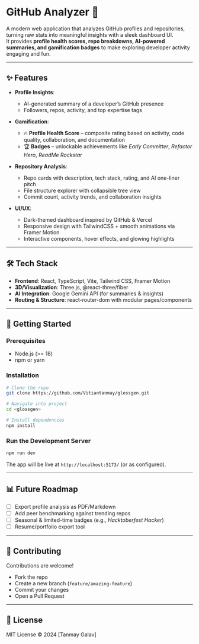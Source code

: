 # GitHub Analyzer 🚀  

A modern web application that analyzes GitHub profiles and repositories, turning raw stats into meaningful insights with a sleek dashboard UI.  
It provides **profile health scores, repo breakdowns, AI-powered summaries, and gamification badges** to make exploring developer activity engaging and fun.  

---

## ✨ Features  
- **Profile Insights**:  
  - AI-generated summary of a developer’s GitHub presence  
  - Followers, repos, activity, and top expertise tags  

- **Gamification**:  
  - 🔥 **Profile Health Score** – composite rating based on activity, code quality, collaboration, and documentation  
  - 🏆 **Badges** – unlockable achievements like *Early Committer*, *Refactor Hero*, *ReadMe Rockstar*  

- **Repository Analysis**:  
  - Repo cards with description, tech stack, rating, and AI one-liner pitch  
  - File structure explorer with collapsible tree view  
  - Commit count, activity trends, and collaboration insights  

- **UI/UX**:  
  - Dark-themed dashboard inspired by GitHub & Vercel  
  - Responsive design with TailwindCSS + smooth animations via Framer Motion  
  - Interactive components, hover effects, and glowing highlights  

---

## 🛠 Tech Stack  
- **Frontend**: React, TypeScript, Vite, Tailwind CSS, Framer Motion  
- **3D/Visualization**: Three.js, @react-three/fiber  
- **AI Integration**: Google Gemini API (for summaries & insights)  
- **Routing & Structure**: react-router-dom with modular pages/components  

---

## 🚀 Getting Started  

### Prerequisites  
- Node.js (>= 18)  
- npm or yarn  

### Installation  
```bash
# Clone the repo
git clone https://github.com/Vitiantanmay/glossgen.git

# Navigate into project
cd <glossgen>

# Install dependencies
npm install
```

### Run the Development Server  
```bash
npm run dev
```

The app will be live at `http://localhost:5173/` (or as configured).  

---

## 📊 Future Roadmap  
- [ ] Export profile analysis as PDF/Markdown  
- [ ] Add peer benchmarking against trending repos  
- [ ] Seasonal & limited-time badges (e.g., *Hacktoberfest Hacker*)  
- [ ] Resume/portfolio export tool  

---

## 🤝 Contributing  
Contributions are welcome!  
- Fork the repo  
- Create a new branch (`feature/amazing-feature`)  
- Commit your changes  
- Open a Pull Request  

---

## 📜 License  
MIT License © 2024 [Tanmay Galav]  
